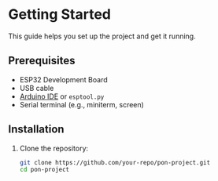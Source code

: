 # Getting Started

This guide helps you set up the project and get it running.

## Prerequisites
- ESP32 Development Board
- USB cable
- [Arduino IDE](https://www.arduino.cc/en/software) or `esptool.py`
- Serial terminal (e.g., miniterm, screen)

## Installation
1. Clone the repository:
   ```bash
   git clone https://github.com/your-repo/pon-project.git
   cd pon-project
